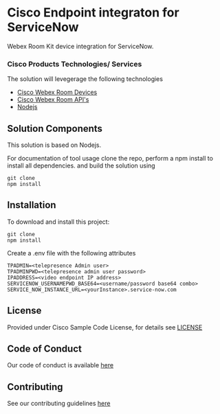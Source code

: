 # Cisco Endpoint integraton for ServiceNow

Webex Room Kit device integration for ServiceNow.

### Cisco Products Technologies/ Services
The solution will levegerage the following technologies
* [Cisco Webex Room Devices](https://www.cisco.com/c/en/us/products/collaboration-endpoints/webex-room-series/index.html)
* [Cisco Webex Room API's](https://www.cisco.com/c/dam/en/us/td/docs/telepresence/endpoint/ce96/collaboration-endpoint-software-api-reference-guide-ce96.pdf)
* [Nodejs](https://nodejs.org/en/)

## Solution Components

This solution is based on Nodejs.

For documentation of tool usage clone the repo, perform a npm install to install all dependencies. and build the solution using
    
    git clone 
    npm install


## Installation

To download and install this project:

    git clone 
    npm install
    
Create a .env file with the following attributes

    TPADMIN=<telepresence Admin user>
    TPADMINPWD=<telepresence admin user password>
    IPADDRESS=<video endpoint IP address>
    SERVICENOW_USERNAMEPWD_BASE64=<username/password base64 combo>
    SERVICE_NOW_INSTANCE_URL=<yourInstance>.service-now.com
    
## License

Provided under Cisco Sample Code License, for details see [LICENSE](./LICENSE.md)

## Code of Conduct

Our code of conduct is available [here](./CODE_OF_CONDUCT.md)

## Contributing

See our contributing guidelines [here](./CONTRIBUTING.md)
